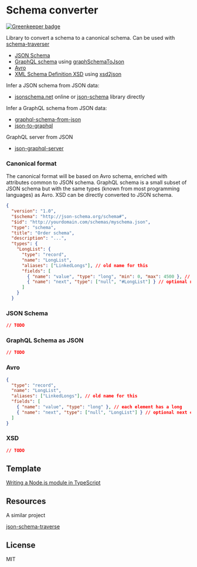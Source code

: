 # Schema converter

[![Greenkeeper badge](https://badges.greenkeeper.io/kristianmandrup/schema-converter.svg)](https://greenkeeper.io/)

Library to convert a schema to a canonical schema. Can be used with [schema-traverser](https://github.com/kristianmandrup/schema-traverser)

- [JSON Schema](https://json-schema.org/)
- [GraphQL schema](https://graphql.org/learn/schema/) using [graphSchemaToJson](https://github.com/jjwtay/graphSchemaToJson)
- [Avro](https://avro.apache.org/docs/current/spec.html)
- [XML Schema Definition XSD](w3schools.com/xml/schema_intro.asp) using [xsd2json](https://github.com/fnogatz/xsd2json)

Infer a JSON schema from JSON data:

- [jsonschema.net](https://www.jsonschema.net/) online or [json-schema](https://github.com/jackwootton/json-schema) library directly

Infer a GraphQL schema from JSON data:

- [graphql-schema-from-json](https://github.com/marmelab/graphql-schema-from-json)
- [json-to-graphql](https://github.com/Aweary/json-to-graphql)

GraphQL server from JSON

- [json-graphql-server](https://github.com/marmelab/json-graphql-server)

### Canonical format

The canonical format will be based on Avro schema, enriched with attributes common to JSON schema. GraphQL schema is a small subset of JSON schema but with the same types (known from most programming languages) as Avro. XSD can be directly converted to JSON schema.

```json
{
  "version": "1.0",
  "$schema": "http://json-schema.org/schema#",
  "$id": "http://yourdomain.com/schemas/myschema.json",
  "type": "schema",
  "title": "Order schema",
  "description": "...",
  "types": {
    "LongList": {
      "type": "record",
      "name": "LongList",
      "aliases": ["LinkedLongs"], // old name for this
      "fields": [
        { "name": "value", "type": "long", "min": 0, "max": 4500 }, // each element has a long
        { "name": "next", "type": ["null", "#LongList"] } // optional next element
      ]
    }
  }
```

### JSON Schema

```json
// TODO
```

### GraphQL Schema as JSON

```json
// TODO
```

### Avro

```json
{
  "type": "record",
  "name": "LongList",
  "aliases": ["LinkedLongs"], // old name for this
  "fields": [
    { "name": "value", "type": "long" }, // each element has a long
    { "name": "next", "type": ["null", "LongList"] } // optional next element
  ]
}
```

### XSD

```json
// TODO
```

## Template

[Writing a Node.js module in TypeScript](https://www.twilio.com/blog/2017/06/writing-a-node-module-in-typescript.html)

## Resources

A similar project

[json-schema-traverse](https://github.com/epoberezkin/json-schema-traverse)

## License

MIT
